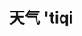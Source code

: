 ---
layout: post
title: 天气 'tiqi 
tags:
pinyin: 
  - tiqi #上海话拼音。无需标注阴平，无需因变调留空格。 
  - tianqi #汉语拼音。无需标注普通话四声。
keyword: 
---